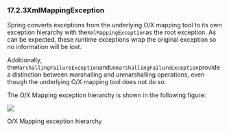 ### 17.2.3XmlMappingException

Spring converts exceptions from the underlying O/X mapping tool to its own exception hierarchy with the`XmlMappingException`as the root exception. As can be expected, these runtime exceptions wrap the original exception so no information will be lost.

Additionally, the`MarshallingFailureException`and`UnmarshallingFailureException`provide a distinction between marshalling and unmarshalling operations, even though the underlying O/X mapping tool does not do so.

The O/X Mapping exception hierarchy is shown in the following figure:

![](https://docs.spring.io/spring/docs/5.0.0.M5/spring-framework-reference/html/images/oxm-exceptions.png)

O/X Mapping exception hierarchy

